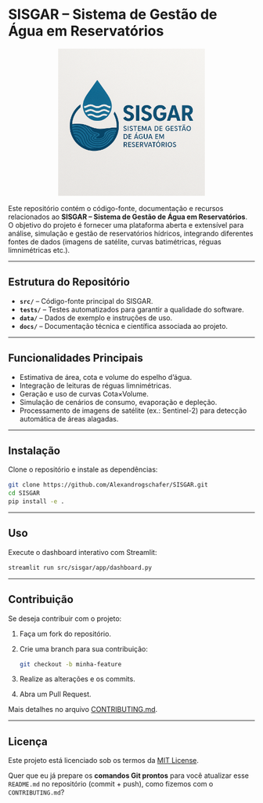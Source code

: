 # SISGAR – Sistema de Gestão de Água em Reservatórios

<p align="center">
  <img src="docs/images/logo_sisgar.png" alt="Logo do SISGAR" width="300"/>
</p>

Este repositório contém o código-fonte, documentação e recursos relacionados ao **SISGAR – Sistema de Gestão de Água em Reservatórios**.  
O objetivo do projeto é fornecer uma plataforma aberta e extensível para análise, simulação e gestão de reservatórios hídricos, integrando diferentes fontes de dados (imagens de satélite, curvas batimétricas, réguas limnimétricas etc.).

---

## Estrutura do Repositório
- **`src/`** – Código-fonte principal do SISGAR.
- **`tests/`** – Testes automatizados para garantir a qualidade do software.
- **`data/`** – Dados de exemplo e instruções de uso.
- **`docs/`** – Documentação técnica e científica associada ao projeto.

---

## Funcionalidades Principais
- Estimativa de área, cota e volume do espelho d’água.
- Integração de leituras de réguas limnimétricas.
- Geração e uso de curvas Cota×Volume.
- Simulação de cenários de consumo, evaporação e depleção.
- Processamento de imagens de satélite (ex.: Sentinel-2) para detecção automática de áreas alagadas.

---

## Instalação
Clone o repositório e instale as dependências:

```bash
git clone https://github.com/Alexandrogschafer/SISGAR.git
cd SISGAR
pip install -e .
````

---

## Uso

Execute o dashboard interativo com Streamlit:

```bash
streamlit run src/sisgar/app/dashboard.py
```

---

## Contribuição

Se deseja contribuir com o projeto:

1. Faça um fork do repositório.
2. Crie uma branch para sua contribuição:

   ```bash
   git checkout -b minha-feature
   ```
3. Realize as alterações e os commits.
4. Abra um Pull Request.

Mais detalhes no arquivo [CONTRIBUTING.md](CONTRIBUTING.md).

---

## Licença

Este projeto está licenciado sob os termos da [MIT License](LICENSE).


Quer que eu já prepare os **comandos Git prontos** para você atualizar esse `README.md` no repositório (commit + push), como fizemos com o `CONTRIBUTING.md`?
```
